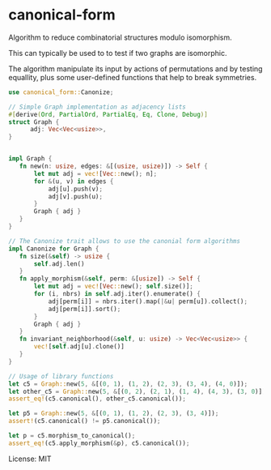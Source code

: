 # canonical-form

Algorithm to reduce combinatorial structures modulo isomorphism.

This can typically be used to to test if two graphs are isomorphic.

The algorithm manipulate its input by actions of permutations
and by testing equallity, plus some user-defined functions
that help to break symmetries.

```rust
use canonical_form::Canonize;

// Simple Graph implementation as adjacency lists
#[derive(Ord, PartialOrd, PartialEq, Eq, Clone, Debug)]
struct Graph {
      adj: Vec<Vec<usize>>,
}


impl Graph {
   fn new(n: usize, edges: &[(usize, usize)]) -> Self {
       let mut adj = vec![Vec::new(); n];
       for &(u, v) in edges {
           adj[u].push(v);
           adj[v].push(u);
       }
       Graph { adj }
   }
}

// The Canonize trait allows to use the canonial form algorithms
impl Canonize for Graph {
   fn size(&self) -> usize {
       self.adj.len()
   }
   fn apply_morphism(&self, perm: &[usize]) -> Self {
       let mut adj = vec![Vec::new(); self.size()];
       for (i, nbrs) in self.adj.iter().enumerate() {
           adj[perm[i]] = nbrs.iter().map(|&u| perm[u]).collect();
           adj[perm[i]].sort();
       }
       Graph { adj }
   }
   fn invariant_neighborhood(&self, u: usize) -> Vec<Vec<usize>> {
       vec![self.adj[u].clone()]
   }
}

// Usage of library functions
let c5 = Graph::new(5, &[(0, 1), (1, 2), (2, 3), (3, 4), (4, 0)]);
let other_c5 = Graph::new(5, &[(0, 2), (2, 1), (1, 4), (4, 3), (3, 0)]);
assert_eq!(c5.canonical(), other_c5.canonical());

let p5 = Graph::new(5, &[(0, 1), (1, 2), (2, 3), (3, 4)]);
assert!(c5.canonical() != p5.canonical());

let p = c5.morphism_to_canonical();
assert_eq!(c5.apply_morphism(&p), c5.canonical());
```

License: MIT
